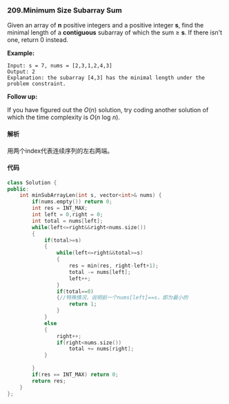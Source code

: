### 209.Minimum Size Subarray Sum

Given an array of **n** positive integers and a positive integer **s**, find the minimal length of a **contiguous** subarray of which the sum ≥ **s**. If there isn't one, return 0 instead.

**Example:** 

```
Input: s = 7, nums = [2,3,1,2,4,3]
Output: 2
Explanation: the subarray [4,3] has the minimal length under the problem constraint.
```

**Follow up:**

If you have figured out the *O*(*n*) solution, try coding another solution of which the time complexity is *O*(*n* log *n*). 

#### 解析

用两个index代表连续序列的左右两端。

#### 代码

```c++
class Solution {
public:
    int minSubArrayLen(int s, vector<int>& nums) {
        if(nums.empty()) return 0;
        int res = INT_MAX;
        int left = 0,right = 0;
        int total = nums[left];
        while(left<=right&&right<nums.size())
        {
            if(total>=s)
            {
                while(left<=right&&total>=s)
                {
                    res = min(res, right-left+1);
                    total -= nums[left];
                    left++;
                }
                if(total==0)
                {//特殊情况，说明前一个nums[left]==s，即为最小的
                    return 1;
                }
            }
            else
            {
                right++;
                if(right<nums.size())
                    total += nums[right];
            }
            
        }
        if(res == INT_MAX) return 0;
        return res;
    }
};
```

